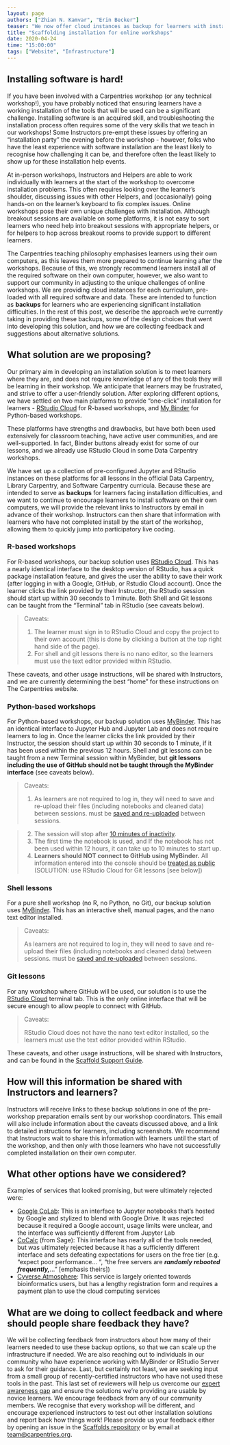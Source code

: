 ```yaml
---
layout: page
authors: ["Zhian N. Kamvar", "Erin Becker"]
teaser: "We now offer cloud instances as backup for learners with installation issues"
title: "Scaffolding installation for online workshops"
date: 2020-04-24
time: "15:00:00"
tags: ["Website", "Infrastructure"]
---
```


## Installing software is hard!

If you have been involved with a Carpentries workshop (or any technical
workshop!), you have probably noticed that ensuring learners have a working
installation of the tools that will be used can be a significant challenge.
Installing software is an acquired skill, and troubleshooting the installation
process often requires some of the very skills that we teach in our workshops!
Some Instructors pre-empt these issues by offering an “installation party” the
evening before the workshop - however, folks who have the least experience with
software installation are the least likely to recognise how challenging it can
be, and therefore often the least likely to show up for these installation help
events.

At in-person workshops, Instructors and Helpers are able to work individually
with learners at the start of the workshop to overcome installation problems.
This often requires looking over the learner’s shoulder, discussing issues with
other Helpers, and (occasionally) going hands-on on the learner’s keyboard to
fix complex issues. Online workshops pose their own unique challenges with
installation. Although breakout sessions are available on some platforms, it is
not easy to sort learners who need help into breakout sessions with appropriate
helpers, or for helpers to hop across breakout rooms to provide support to
different learners.

The Carpentries teaching philosophy emphasises learners using their own
computers, as this leaves them more prepared to continue learning after the
workshops. Because of this, we strongly recommend learners install all of the
required software on their own computer, however, we also want to support our
community in adjusting to the unique challenges of online workshops. We are
providing cloud instances for each curriculum, pre-loaded with all required
software and data. These are intended to function as **backups** for learners
who are experiencing significant installation difficulties. In the rest of this
post, we describe the approach we’re currently taking in providing these
backups, some of the design choices that went into developing this solution, and
how we are collecting feedback and suggestions about alternative solutions.

## What solution are we proposing?

Our primary aim in developing an installation solution is to meet learners where
they are, and does not require knowledge of any of the tools they will be
learning in their workshop. We anticipate that learners may be frustrated, and
strive to offer a user-friendly solution. After exploring different options, we
have settled on two main platforms to provide “one-click” installation for
learners - [RStudio Cloud][rs-cloud] for R-based workshops, and [My
Binder][my-binder] for Python-based workshops.

These platforms have strengths and drawbacks, but have both been used
extensively for classroom teaching, have active user communities, and are
well-supported. In fact, Binder buttons already exist for some of our lessons,
and we already use RStudio Cloud in some Data Carpentry workshops.

We have set up a collection of pre-configured Jupyter and RStudio instances on
these platforms for all lessons in the official Data Carpentry, Library
Carpentry, and Software Carpentry curricula. Because these are intended to serve
as **backups** for learners facing installation difficulties, and we want to
continue to encourage learners to install software on their own computers, we
will provide the relevant links to Instructors by email in advance of their
workshop. Instructors can then share that information with learners who have not
completed install by the start of the workshop, allowing them to quickly jump
into participatory live coding.

### R-based workshops

For R-based workshops, our backup solution uses [RStudio Cloud][rs-cloud]. This
has a nearly identical interface to the desktop version of RStudio, has a quick
package installation feature, and gives the user the ability to save their work
(after logging in with a Google, GitHub, or Rstudio Cloud account). Once the
learner clicks the link provided by their Instructor, the RStudio session should
start up within 30 seconds to 1 minute. Both Shell and Git lessons can be taught
from the “Terminal” tab in RStudio (see caveats below).

> Caveats:
>
> 1. The learner must sign in to RStudio Cloud and copy the project to their own
>    account (this is done by clicking a button at the top right hand side of
>    the page).
> 2. For shell and git lessons there is no nano editor, so the learners must use
>    the text editor provided within RStudio.

These caveats, and other usage instructions, will be shared with Instructors,
and we are currently determining the best “home” for these instructions on The
Carpentries website.

### Python-based workshops

For Python-based workshops, our backup solution uses [MyBinder][my-binder]. This
has an identical interface to Jupyter Hub and Jupyter Lab and does not require
learners to log in. Once the learner clicks the link provided by their
Instructor, the session should start up within 30 seconds to 1 minute, if it has
been used within the previous 12 hours. Shell and git lessons can be taught from
a new Terminal session within MyBinder, but **git lessons including the use of
GitHub should not be taught through the MyBinder interface** (see caveats
below).

> Caveats:
>
> 1. As learners are not required to log in, they will need to save and
>    re-upload their files (including notebooks and cleaned data) between
>    sessions. must be
>    [saved and re-uploaded](https://github.com/carpentries/scaffolds/blob/master/instructions/workshop-coordination.md#user-content-binder-upload)
>    between sessions.

> 2. The session will stop after
>     [10 minutes of inactivity](https://mybinder.readthedocs.io/en/latest/faq.html#how-long-will-my-binder-session-last).
> 3. The first time the notebook is used, and If the notebook has not been used
>    within 12 hours, it can take up to 10 minutes to start up.
> 4. **Learners should NOT connect to GitHub using MyBinder.** All information
>    entered into the console should be [treated as
>    public](https://mybinder.readthedocs.io/en/latest/faq.html#can-i-push-data-from-my-binder-session-back-to-my-repository)
>    (SOLUTION: use RStudio Cloud for Git lessons [see below])

### Shell lessons

For a pure shell workshop (no R, no Python, no Git), our backup solution uses
[MyBinder][my-binder]. This has an interactive shell, manual pages, and the nano
text editor installed.

> Caveats:
>
> As learners are not required to log in, they will need to save and re-upload their files (including notebooks and cleaned data) between sessions. must be [saved and re-uploaded](https://github.com/carpentries/scaffolds/blob/master/instructions/workshop-coordination.md#user-content-binder-upload) between sessions.

### Git lessons

For any workshop where GitHub will be used, our solution is to use the [RStudio
Cloud][rs-cloud] terminal tab. This is the only online interface that will be
secure enough to allow people to connect with GitHub.

> Caveats:
>
> RStudio Cloud does not have the nano text editor installed, so the learners
> must use the text editor provided within RStudio.

These caveats, and other usage instructions, will be shared with Instructors,
and can be found in the [Scaffold Support
Guide](https://github.com/carpentries/scaffolds/blob/master/instructions/workshop-coordination.md#supporting-learners-with-carpentries-scaffolds).

## How will this information be shared with Instructors and learners?

Instructors will receive links to these backup solutions in one of the
pre-workshop preparation emails sent by our workshop coordinators. This email
will also include information about the caveats discussed above, and a link to
detailed instructions for learners, including screenshots. We recommend that
Instructors wait to share this information with learners until the start of the
workshop, and then only with those learners who have not successfully completed
installation on their own computer.


## What other options have we considered?

Examples of services that looked promising, but were ultimately rejected were:

* [Google CoLab][co-lab]: This is an interface to Jupyter notebooks that’s
  hosted by Google and stylized to blend with Google Drive. It was rejected
  because it required a Google account, usage limits were unclear, and the
  interface was sufficiently different from Jupyter Lab
* [CoCalc][co-calc] (from Sage): This interface has nearly all of the tools
  needed, but was ultimately rejected because it has a sufficiently different
  interface and sets defeating expectations for users on the free tier (e.g.
  “expect poor performance... “, “the free servers are **_randomly rebooted
  frequently,_**...” [emphasis theirs])
* [Cyverse Atmosphere][cyverse]: This service is largely oriented towards
  bioinformatics users, but has a lengthy registration form and requires a
  payment plan to use the cloud computing services



## What are we doing to collect feedback and where should people share feedback they have?

We will be collecting feedback from instructors about how many of their learners
needed to use these backup options, so that we can scale up the infrastructure
if needed. We are also reaching out to individuals in our community who have
experience working with MyBinder or RStudio Server to ask for their guidance.
Last, but certainly not least, we are seeking input from a small group of
recently-certified instructors who have not used these tools in the past. This
last set of reviewers will help us overcome our [expert awareness
gap](https://carpentries.github.io/instructor-training/03-expertise/) and ensure
the solutions we’re providing are usable by novice learners. We encourage
feedback from any of our community members. We recognise that every workshop
will be different, and encourage experienced instructors to test out other
installation solutions and report back how things work! Please provide us your
feedback either by opening an issue in the [Scaffolds
repository](https://github.com/carpentries/scaffolds/issues/new) or by email at
[team@carpentries.org](mailto:team@carpentries.org).



[my-binder]: https://mybinder.org
[jupyter]: https://jupyter.org/
[rs-cloud]: https://rstudio.cloud
[rstudio]: https://rstudio.com
[co-lab]: https://colab.research.google.com/
[co-calc]: https://cocalc.com/
[cyverse]: https://cyverse.org/atmosphere

